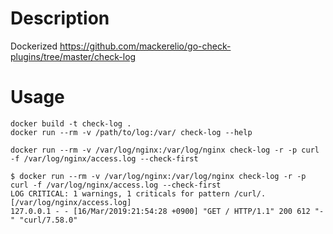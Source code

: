 # Description

Dockerized https://github.com/mackerelio/go-check-plugins/tree/master/check-log


# Usage

```
docker build -t check-log .
docker run --rm -v /path/to/log:/var/ check-log --help
```

```
docker run --rm -v /var/log/nginx:/var/log/nginx check-log -r -p curl -f /var/log/nginx/access.log --check-first
```

```
$ docker run --rm -v /var/log/nginx:/var/log/nginx check-log -r -p curl -f /var/log/nginx/access.log --check-first
LOG CRITICAL: 1 warnings, 1 criticals for pattern /curl/.
[/var/log/nginx/access.log]
127.0.0.1 - - [16/Mar/2019:21:54:28 +0900] "GET / HTTP/1.1" 200 612 "-" "curl/7.58.0"
```
